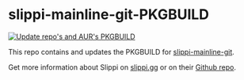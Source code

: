 # slippi-mainline-git-PKGBUILD

[![Update repo's and AUR's PKGBUILD](https://github.com/HamletDuFromage/slippi-mainline-git-PKGBUILD/actions/workflows/update_repos.yml/badge.svg)](https://github.com/HamletDuFromage/slippi-mainline-git-PKGBUILD/actions/workflows/update_repos.yml)

This repo contains and updates the PKGBUILD for [slippi-mainline-git](https://aur.archlinux.org/packages/slippi-mainline-git/).

Get more information about Slippi on [slippi.gg](https://slippi.gg/) or on their [Github repo](https://github.com/project-slippi/dolphin).